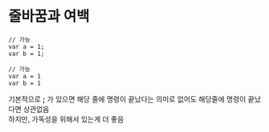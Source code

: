 # 줄바꿈과 여백
```
// 가능
var a = 1;
var b = 1;

// 가능
var a = 1
var b = 1

```
기본적으로 **;** 가 있으면 해당 줄에 명령이 끝났다는 의미로 없어도 해당줄에 명령이 끝났다면 상관없음   
하지만, 가독성을 위해서 있는게 더 좋음
